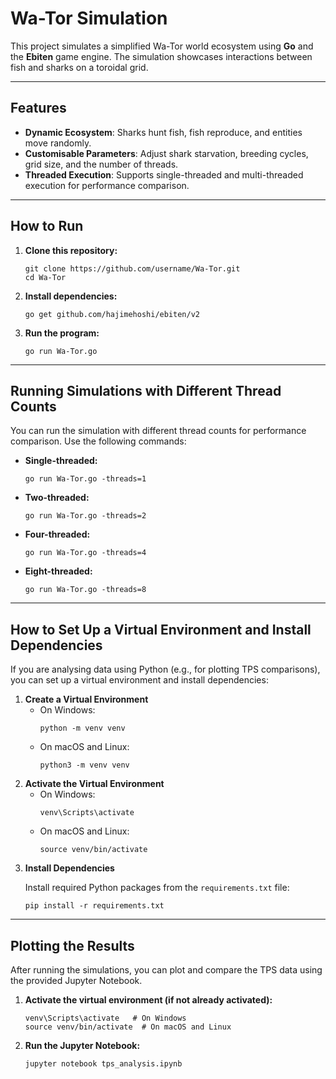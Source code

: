 <h1>Wa-Tor Simulation</h1>
<p>
  This project simulates a simplified Wa-Tor world ecosystem using <strong>Go</strong> and the <strong>Ebiten</strong> game engine. The simulation showcases interactions between fish and sharks on a toroidal grid.
</p>

<hr>

<h2>Features</h2>
<ul>
  <li><strong>Dynamic Ecosystem</strong>: Sharks hunt fish, fish reproduce, and entities move randomly.</li>
  <li><strong>Customisable Parameters</strong>: Adjust shark starvation, breeding cycles, grid size, and the number of threads.</li>
  <li><strong>Threaded Execution</strong>: Supports single-threaded and multi-threaded execution for performance comparison.</li>
</ul>

<hr>

<h2>How to Run</h2>
<ol>
  <li>
    <strong>Clone this repository:</strong>
    <pre><code>git clone https://github.com/username/Wa-Tor.git
cd Wa-Tor</code></pre>
  </li>
  <li>
    <strong>Install dependencies:</strong>
    <pre><code>go get github.com/hajimehoshi/ebiten/v2</code></pre>
  </li>
  <li>
    <strong>Run the program:</strong>
    <pre><code>go run Wa-Tor.go</code></pre>
  </li>
</ol>

<hr>

<h2>Running Simulations with Different Thread Counts</h2>
<p>You can run the simulation with different thread counts for performance comparison. Use the following commands:</p>
<ul>
  <li><strong>Single-threaded:</strong>
    <pre><code>go run Wa-Tor.go -threads=1</code></pre>
  </li>
  <li><strong>Two-threaded:</strong>
    <pre><code>go run Wa-Tor.go -threads=2</code></pre>
  </li>
  <li><strong>Four-threaded:</strong>
    <pre><code>go run Wa-Tor.go -threads=4</code></pre>
  </li>
  <li><strong>Eight-threaded:</strong>
    <pre><code>go run Wa-Tor.go -threads=8</code></pre>
  </li>
</ul>

<hr>

<h2>How to Set Up a Virtual Environment and Install Dependencies</h2>
<p>If you are analysing data using Python (e.g., for plotting TPS comparisons), you can set up a virtual environment and install dependencies:</p>

<ol>
  <li>
    <strong>Create a Virtual Environment</strong>
    <ul>
      <li>On Windows:
        <pre><code>python -m venv venv</code></pre>
      </li>
      <li>On macOS and Linux:
        <pre><code>python3 -m venv venv</code></pre>
      </li>
    </ul>
  </li>

  <li>
    <strong>Activate the Virtual Environment</strong>
    <ul>
      <li>On Windows:
        <pre><code>venv\Scripts\activate</code></pre>
      </li>
      <li>On macOS and Linux:
        <pre><code>source venv/bin/activate</code></pre>
      </li>
    </ul>
  </li>

  <li>
    <strong>Install Dependencies</strong>
    <p>Install required Python packages from the <code>requirements.txt</code> file:</p>
    <pre><code>pip install -r requirements.txt</code></pre>
  </li>
</ol>

<hr>

<h2>Plotting the Results</h2>
<p>After running the simulations, you can plot and compare the TPS data using the provided Jupyter Notebook.</p>

<ol>
  <li><strong>Activate the virtual environment (if not already activated):</strong>
    <pre><code>venv\Scripts\activate   # On Windows
source venv/bin/activate  # On macOS and Linux</code></pre>
  </li>
  <li><strong>Run the Jupyter Notebook:</strong>
    <pre><code>jupyter notebook tps_analysis.ipynb</code></pre>
  </li>
</ol>